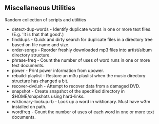 Miscellaneous Utilities
------------------------
Random collection of scripts and utilities

* detect-dup-words - Identify duplicate words in one or more text files. (E.g. 'It is that that good'.)
* finddups - Quick and dirty search for duplicate files in a directory tree based on file name and size.
* order-songs - Reorder freshly downloaded mp3 files into artist/album directory structure.
* phrase-freq - Count the number of uses of word runs in one or more text documents.
* power - Print power information from upower.
* rebuild-playlist - Restore an m3u playlist when the music directory structure has changed a bit.
* recover-dvd.sh - Attempt to recover data from a damaged DVD.
* snapshot - Create snapshot of the specified directory in $HOME/snapshots using hard-links.
* wiktionary-lookup.rb - Look up a word in wiktionary.  Must have w3m installed on path.
* wordfreq - Count the number of uses of each word in one or more text documents.
